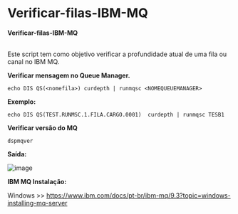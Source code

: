 # Verificar-filas-IBM-MQ

<strong> Verificar-filas-IBM-MQ </strong>  
<br>
<p> Este script tem como objetivo verificar a profundidade atual de uma fila ou canal no IBM MQ. </p>

<strong> Verificar mensagem no Queue Manager. </strong> 
```
echo DIS QS(<nomefila>) curdepth | runmqsc <NOMEQUEUEMANAGER>
```
<strong> Exemplo: </strong> 
```
echo DIS QS(TEST.RUNMSC.1.FILA.CARGO.0001)  curdepth | runmqsc TESB1
```
<strong>Verificar versão do MQ </strong> 
```
dspmqver
```
<strong> Saída: </strong> 

![image](https://github.com/oanderoficial/Verificar-filas-IBM-MQ/assets/32654298/8f190d4c-485e-4092-8f4b-df149fd6e31f)

<strong> IBM MQ Instalação: </strong>

Windows >> https://www.ibm.com/docs/pt-br/ibm-mq/9.3?topic=windows-installing-mq-server
